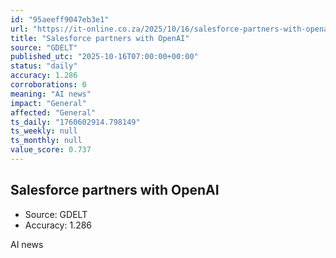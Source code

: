 ```yaml
---
id: "95aeeff9047eb3e1"
url: "https://it-online.co.za/2025/10/16/salesforce-partners-with-openai/"
title: "Salesforce partners with OpenAI"
source: "GDELT"
published_utc: "2025-10-16T07:00:00+00:00"
status: "daily"
accuracy: 1.286
corroborations: 0
meaning: "AI news"
impact: "General"
affected: "General"
ts_daily: "1760602914.798149"
ts_weekly: null
ts_monthly: null
value_score: 0.737
---
```

## Salesforce partners with OpenAI

- Source: GDELT
- Accuracy: 1.286

AI news
